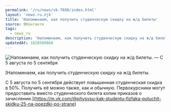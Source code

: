 ```yaml
---
permalink: '/ru/news/vk-7688/index.html'
layout: 'news.ru.njk'
title: 'Напоминаем, как получить студенческую скидку на ж/д билеты'
source: ВКонтакте
tags:
  - news_ru
description: 'Напоминаем, как получить студенческую скидку на ж/д билеты'
updatedAt: 1628589660
---
```

![Напоминаем, как получить студенческую скидку на ж/д билеты. — С 5 августа по 5 сентября](https://sun9-41.userapi.com/sun9-46/impf/c845421/v845421318/f929b/5Jnsy3_iic8.jpg?size=900x586&quality=96&sign=490a275ec0778de54b7db9c8f96afe83&c_uniq_tag=l1lEvYEbgpUuPMX3VNvBIWMiiMfm7yNiC1HSpiuHobk&type=album)

[Напоминаем, как получить студенческую скидку на ж/д билеты.

С 5 августа по 5 сентября действует повышенная студенческая скидка в 50%. Получить её можно также, как и обычную. Первокурсники могут предоставить вместо студенческого билета копии приказов о зачислении.](https://m.vk.com/@physvsu-kak-studentu-fizfaka-poluchit-skidku-25-na-poezdki-po-strane)
